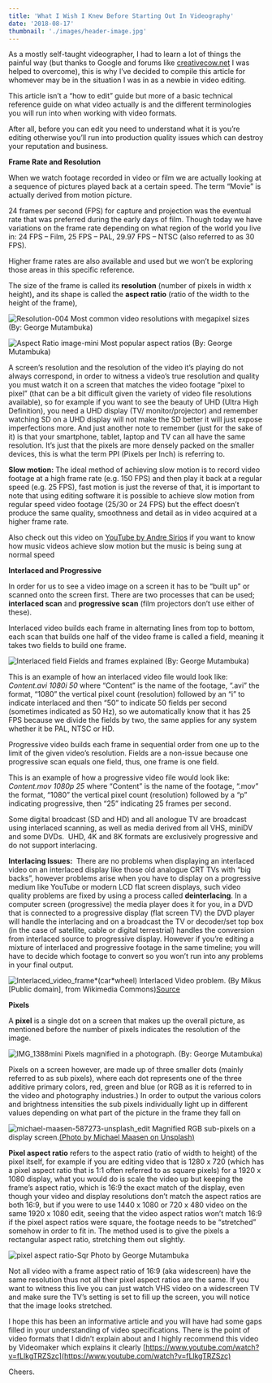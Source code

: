 ```yaml
---
title: 'What I Wish I Knew Before Starting Out In Videography'
date: '2018-08-17'
thumbnail: './images/header-image.jpg'
---
```


As a mostly self-taught videographer, I had to learn a lot of things the painful way (but thanks to Google and forums like [creativecow.net](https://www.creativecow.net/) I was helped to overcome), this is why I’ve decided to compile this article for whomever may be in the situation I was in as a newbie in video editing.

This article isn’t a “how to edit” guide but more of a basic technical reference guide on what video actually is and the different terminologies you will run into when working with video formats.

After all, before you can edit you need to understand what it is you’re editing otherwise you’ll run into production quality issues which can destroy your reputation and business.

**Frame Rate and Resolution**

When we watch footage recorded in video or film we are actually looking at a sequence of pictures played back at a certain speed. The term “Movie” is actually derived from motion picture.

24 frames per second (FPS) for capture and projection was the eventual rate that was preferred during the early days of film. Though today we have variations on the frame rate depending on what region of the world you live in: 24 FPS – Film, 25 FPS – PAL, 29.97 FPS – NTSC (also referred to as 30 FPS).

Higher frame rates are also available and used but we won’t be exploring those areas in this specific reference.

The size of the frame is called its **resolution** (number of pixels in width x height)**,** and its shape is called the **aspect ratio** (ratio of the width to the height of the frame),

![Resolution-004](images/resolution-004.png) Most common video resolutions with megapixel sizes (By: George Mutambuka)

![Aspect Ratio image-mini](images/aspect-ratio-image-mini.jpg) Most popular aspect ratios (By: George Mutambuka)

A screen’s resolution and the resolution of the video it’s playing do not always correspond, in order to witness a video’s true resolution and quality you must watch it on a screen that matches the video footage “pixel to pixel” (that can be a bit difficult given the variety of video file resolutions available), so for example if you want to see the beauty of UHD (Ultra High Definition), you need a UHD display (TV/ monitor/projector) and remember watching SD on a UHD display will not make the SD better it will just expose imperfections more. And just another note to remember (just for the sake of it) is that your smartphone, tablet, laptop and TV can all have the same resolution. It’s just that the pixels are more densely packed on the smaller devices, this is what the term PPI (Pixels per Inch) is referring to.

**Slow motion:** The ideal method of achieving slow motion is to record video footage at a high frame rate (e.g. 150 FPS) and then play it back at a regular speed (e.g. 25 FPS), fast motion is just the reverse of that, it is important to note that using editing software it is possible to achieve slow motion from regular speed video footage (25/30 or 24 FPS) but the effect doesn’t produce the same quality, smoothness and detail as in video acquired at a higher frame rate.

Also check out this video on [YouTube by Andre Sirios](https://www.youtube.com/watch?v=LTW3xXrYkIY) if you want to know how music videos achieve slow motion but the music is being sung at normal speed

**Interlaced and Progressive**

In order for us to see a video image on a screen it has to be “built up” or scanned onto the screen first. There are two processes that can be used; **interlaced scan** and **progressive scan** (film projectors don’t use either of these).

Interlaced video builds each frame in alternating lines from top to bottom, each scan that builds one half of the video frame is called a field, meaning it takes two fields to build one frame.

![Interlaced field](images/interlaced-field.jpg) Fields and frames explained (By: George Mutambuka)

This is an example of how an interlaced video file would look like: _Content.avi 1080i 50_ where “Content” is the name of the footage, “.avi” the format, “1080” the vertical pixel count (resolution) followed by an “i” to indicate interlaced and then “50” to indicate 50 fields per second (sometimes indicated as 50 Hz), so we automatically know that it has 25 FPS because we divide the fields by two, the same applies for any system whether it be PAL, NTSC or HD.

Progressive video builds each frame in sequential order from one up to the limit of the given video’s resolution. Fields are a non-issue because one progressive scan equals one field, thus, one frame is one field.

This is an example of how a progressive video file would look like: _Content.mov 1080p 25_ where “Content” is the name of the footage, “.mov” the format, “1080” the vertical pixel count (resolution) followed by a “p” indicating progressive, then “25” indicating 25 frames per second.

Some digital broadcast (SD and HD) and all anologue TV are broadcast using interlaced scanning, as well as media derived from all VHS, miniDV and some DVDs.  UHD, 4K and 8K formats are exclusively progressive and do not support interlacing.

**Interlacing Issues:**  There are no problems when displaying an interlaced video on an interlaced display like those old analogue CRT TVs with “big backs”, however problems arise when you have to display on a progressive medium like YouTube or modern LCD flat screen displays, such video quality problems are fixed by using a process called **deinterlacing**. In a computer screen (progressive) the media player does it for you, in a DVD that is connected to a progressive display (flat screen TV) the DVD player will handle the interlacing and on a broadcast the TV or decoder/set top box (in the case of satellite, cable or digital terrestrial) handles the conversion from interlaced source to progressive display. However if you’re editing a mixture of interlaced and progressive footage in the same timeline; you will have to decide which footage to convert so you won’t run into any problems in your final output.

![Interlaced_video_frame*(car*wheel)](images/interlaced_video_frame_car_wheel.jpg) Interlaced Video problem. (By Mikus \[Public domain\], from Wikimedia Commons)[Source](<https://commons.wikimedia.org/wiki/File:Interlaced_video_frame*(car_wheel).jpg>)

**Pixels**

A **pixel** is a single dot on a screen that makes up the overall picture, as mentioned before the number of pixels indicates the resolution of the image.

![IMG_1388mini](images/img_1388mini.png) Pixels magnified in a photograph. (By: George Mutambuka)

Pixels on a screen however, are made up of three smaller dots (mainly referred to as sub pixels), where each dot represents one of the three additive primary colors, red, green and blue (or RGB as it is referred to in the video and photography industries.) In order to output the various colors and brightness intensities the sub pixels individually light up in different values depending on what part of the picture in the frame they fall on

![michael-maasen-587273-unsplash_edit](https://thegiwi.files.wordpress.com/2018/08/michael-maasen-587273-unsplash_edit.jpg?w=1024) Magnified RGB sub-pixels on a display screen.[(Photo by Michael Maasen on Unsplash)](https://unsplash.com/photos/AkYGy_ymFqo)

**Pixel aspect ratio** refers to the aspect ratio (ratio of width to height) of the pixel itself, for example if you are editing video that is 1280 x 720 (which has a pixel aspect ratio that is 1:1 often referred to as square pixels) for a 1920 x 1080 display, what you would do is scale the video up but keeping the frame’s aspect ratio, which is 16:9 the exact match of the display, even though your video and display resolutions don’t match the aspect ratios are both 16:9, but if you were to use 1440 x 1080 or 720 x 480 video on the same 1920 x 1080 edit, seeing that the video aspect ratios won’t match 16:9 if the pixel aspect ratios were square, the footage needs to be “stretched” somehow in order to fit in. The method used is to give the pixels a rectangular aspect ratio, stretching them out slightly.

![pixel aspect ratio-Sqr](images/pixel-aspect-ratio-sqr.jpg) Photo by George Mutambuka

Not all video with a frame aspect ratio of 16:9 (aka widescreen) have the same resolution thus not all their pixel aspect ratios are the same. If you want to witness this live you can just watch VHS video on a widescreen TV and make sure the TV’s setting is set to fill up the screen, you will notice that the image looks stretched.

I hope this has been an informative article and you will have had some gaps filled in your understanding of video specifications. There is the point of video formats that I didn’t explain about and I highly recommend this video by Videomaker which explains it clearly [https://www.youtube.com/watch?v=fLlkgTRZSzc](https://www.youtube.com/watch?v=fLlkgTRZSzc)

Cheers.

